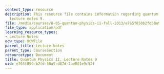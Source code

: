 ```yaml
---
content_type: resource
description: This resource file contains information regarding quantum physics II,
  lecture notes 9.
file: /media/courses/8-05-quantum-physics-ii-fall-2013/e765f050b2fd50a9d87d2ae801e9c52f_MIT8_05F13_Chap_09.pdf
file_type: application/pdf
learning_resource_types:
- Lecture Notes
ocw_type: OCWFile
parent_title: Lecture Notes
parent_type: CourseSection
resourcetype: Document
title: Quantum Physics II, Lecture Notes 9
uid: e765f050-b2fd-50a9-d87d-2ae801e9c52f
---
```

